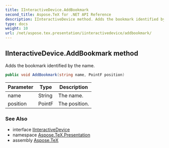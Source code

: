 ```yaml
---
title: IInteractiveDevice.AddBookmark
second_title: Aspose.TeX for .NET API Reference
description: IInteractiveDevice method. Adds the bookmark identified by the name
type: docs
weight: 10
url: /net/aspose.tex.presentation/iinteractivedevice/addbookmark/
---
```

## IInteractiveDevice.AddBookmark method

Adds the bookmark identified by the name.

```csharp
public void AddBookmark(string name, PointF position)
```

| Parameter | Type | Description |
| --- | --- | --- |
| name | String | The name. |
| position | PointF | The position. |

### See Also

* interface [IInteractiveDevice](../)
* namespace [Aspose.TeX.Presentation](../../iinteractivedevice/)
* assembly [Aspose.TeX](../../../)


